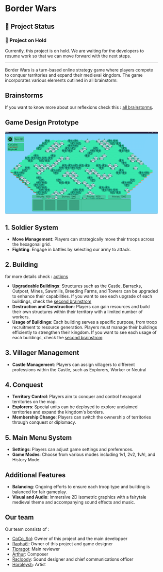 # Border Wars

## 🚧 Project Status

### 🛑 Project on Hold

Currently, this project is on hold. We are waiting for the developers to resume work so that we can move forward with the next steps.

---
Border Wars is a turn-based online strategy game where players compete to conquer territories and expand their medieval kingdom. The game incorporates various elements outlined in all brainstorm:

## Brainstorms

If you want to know more about our reflexions check this : [all brainstorms](docs/brainstorms/).

## Game Design Prototype

![game design prototype](docs/proto-border-wars1.png)

## 1. Soldier System

- **Move Management**: Players can strategically move their troops across the hexagonal grid.
- **Fighting**: Engage in battles by selecting our army to attack.

## 2. Building

for more details check : [actions](docs/actions.md)

- **Upgradeable Buildings**: Structures such as the Castle, Barracks, Outpost, Mines, Sawmills, Breeding Farms, and Towers can be upgraded to enhance their capabilities. If you want to see each upgrade of each buildings, check the [second brainstrom](docs/brainstorms/brainstorm2.md#building)
- **Destruction and Construction**: Players can gain resources and build their own structures within their territory with a limited number of workers.
- **Usage of Buildings**: Each building serves a specific purpose, from troop recruitment to resource generation. Players must manage their buildings efficiently to strengthen their kingdom. If you want to see each usage of each buildings, check the [second brainstrom](docs/brainstorms/brainstorm2.md#building)

## 3. Villager Management

- **Castle Management**: Players can assign villagers to different professions within the Castle, such as Explorers, Worker or Neutral

## 4. Conquest

- **Territory Control**: Players aim to conquer and control hexagonal territories on the map.
- **Explorers**: Special units can be deployed to explore unclaimed territories and expand the kingdom's borders.
- **Membership Change**: Players can switch the ownership of territories through conquest or diplomacy.

## 5. Main Menu System

- **Settings**: Players can adjust game settings and preferences.
- **Game Modes**: Choose from various modes including 1v1, 2v2, 1vAI, and History Mode.

## Additional Features

- **Balancing**: Ongoing efforts to ensure each troop type and building is balanced for fair gameplay.
- **Visual and Audio**: Immersive 2D isometric graphics with a fairytale medieval theme and accompanying sound effects and music.

## Our team 

Our team consists of : 
- [CoCo_Sol](https://github.com/cocosol007): Owner of this project and the main developper
- [Raphaël](https://git.tipragot.fr/raphael): Owner of this project and game designer
- [Tipragot](https://git.tipragot.fr/tipragot): Main reviewer
- [Arthur](https://www.instagram.com/tuturdu32): Composer
- [Racloody](https://linktr.ee/racloody): Sound designer and chief communications officer
- [Horoleysh](https://instagram.com/horoleysh): Artist


